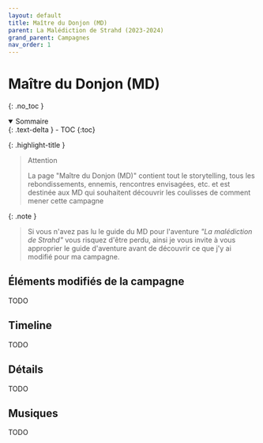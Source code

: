 ```yaml
---
layout: default
title: Maître du Donjon (MD)
parent: La Malédiction de Strahd (2023-2024)
grand_parent: Campagnes
nav_order: 1
---
```


# Maître du Donjon (MD)
{: .no_toc }

<details open markdown="block">
  <summary>
    Sommaire
  </summary>
  {: .text-delta }
- TOC
{:toc}
</details>


{: .highlight-title }
> Attention
>
> La page "Maître du Donjon (MD)" contient tout le storytelling, tous les rebondissements, ennemis, rencontres envisagées, etc. et est destinée aux MD qui souhaitent découvrir les coulisses de comment mener cette campagne

{: .note }
> Si vous n'avez pas lu le guide du MD pour l'aventure _"La malédiction de Strahd"_ vous risquez d'être perdu, ainsi je vous invite à vous approprier le guide d'aventure avant de découvrir ce que j'y ai modifié pour ma campagne.


## Éléments modifiés de la campagne

TODO

## Timeline

TODO

## Détails

TODO

## Musiques

TODO
